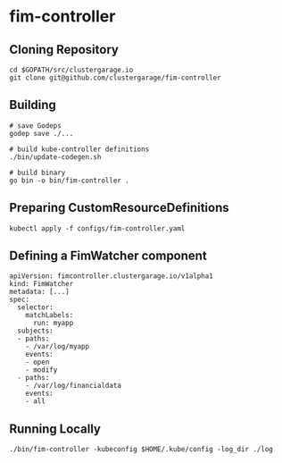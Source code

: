 # fim-controller

## Cloning Repository

```
cd $GOPATH/src/clustergarage.io
git clone git@github.com/clustergarage/fim-controller
```

## Building

```
# save Godeps
godep save ./...

# build kube-controller definitions
./bin/update-codegen.sh

# build binary
go bin -o bin/fim-controller .
```

## Preparing CustomResourceDefinitions

```
kubectl apply -f configs/fim-controller.yaml
```

## Defining a FimWatcher component

```
apiVersion: fimcontroller.clustergarage.io/v1alpha1
kind: FimWatcher
metadata: [...]
spec:
  selector:
    matchLabels:
      run: myapp
  subjects:
  - paths:
    - /var/log/myapp
    events:
    - open
    - modify
  - paths:
    - /var/log/financialdata
    events:
    - all
```


## Running Locally

```
./bin/fim-controller -kubeconfig $HOME/.kube/config -log_dir ./log
```

